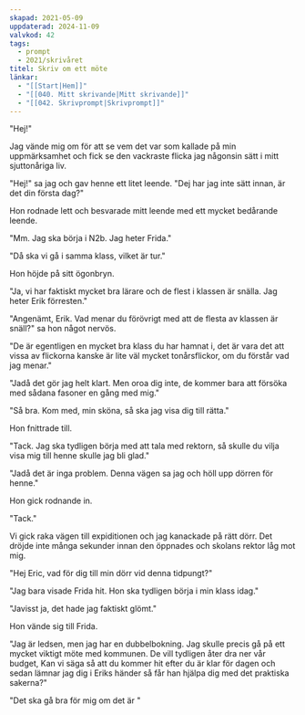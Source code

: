 ```yaml
---
skapad: 2021-05-09
uppdaterad: 2024-11-09
valvkod: 42
tags:
  - prompt
  - 2021/skrivåret
titel: Skriv om ett möte
länkar:
  - "[[Start|Hem]]"
  - "[[040. Mitt skrivande|Mitt skrivande]]"
  - "[[042. Skrivprompt|Skrivprompt]]"
---
```

"Hej!"

Jag vände mig om för att se vem det var som kallade på min uppmärksamhet och fick se den vackraste flicka jag någonsin sätt i mitt sjuttonåriga liv.

"Hej!" sa jag och gav henne ett litet leende. "Dej har jag inte sätt innan, är det din första dag?"

Hon rodnade lett och besvarade mitt leende med ett mycket bedårande leende.

"Mm. Jag ska börja i N2b. Jag heter Frida."

"Då ska vi gå i samma klass, vilket är tur."

Hon höjde på sitt ögonbryn.

"Ja, vi har faktiskt mycket bra lärare och de flest i klassen är snälla. Jag heter Erik förresten."

"Angenämt, Erik. Vad menar du förövrigt med att de flesta av klassen är snäll?" sa hon något nervös.

"De är egentligen en mycket bra klass du har hamnat i, det är vara det att vissa av flickorna kanske är lite väl mycket tonårsflickor, om du förstår vad jag menar."

"Jadå det gör jag helt klart. Men oroa dig inte, de kommer bara att försöka med sådana fasoner en gång med mig."

"Så bra. Kom med, min sköna, så ska jag visa dig till rätta."

Hon fnittrade till.

"Tack. Jag ska tydligen börja med att tala med rektorn, så skulle du vilja visa mig till henne skulle jag bli glad."

"Jadå det är inga problem. Denna vägen sa jag och höll upp dörren för henne."

Hon gick rodnande in.

"Tack."

Vi gick raka vägen till expiditionen och jag kanackade på rätt dörr. Det dröjde inte många sekunder innan den öppnades och skolans rektor låg mot mig.

"Hej Eric, vad för dig till min dörr vid denna tidpungt?"

"Jag bara visade Frida hit. Hon ska tydligen börja i min klass idag."

"Javisst ja, det hade jag faktiskt glömt."

Hon vände sig till Frida.

"Jag är ledsen, men jag har en dubbelbokning. Jag skulle precis gå på ett mycket viktigt möte med kommunen. De vill tydligen åter dra ner vår budget, Kan vi säga så att du kommer hit efter du är klar för dagen och sedan lämnar jag dig i Eriks händer så får han hjälpa dig med det praktiska sakerna?"

"Det ska gå bra för mig om det är "


